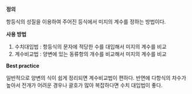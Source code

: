 **정의**

항등식의 성질을 이용하여 주어진 등식에서 미지의 계수를 정하는 방법이다.

**사용 방법**

1. 수치대입법 : 항등식의 문자에 적당한 수를 대입해서 미지의 계수를 비교
2. 계수비교법 : 양변에 있는 동류항의 개수를 비교해서 미지의 계수를 비교

**Best practice**

일반적으로 양변의 식이 쉽게 정리되면 계수비교법이 편하다. 반면에 다항식의 차수가 높아서 전개가 어려운 경우나 괄호가 많아 복잡하다면 수치 대입법이 좋다.